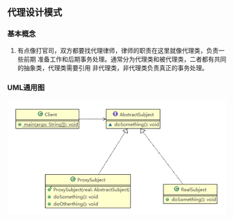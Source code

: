 ## 代理设计模式

### 基本概念
1.  有点像打官司，双方都要找代理律师，律师的职责在这里就像代理类，负责一些前期
准备工作和后期事务处理。通常分为代理类和被代理类，二者都有共同的抽象类，代理类需要引用
非代理类，非代理类负责真正的事务处理。
### UML通用图
![代理设计模式](proxy.png)
